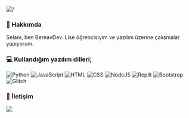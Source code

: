 ![/](https://bereavdev.github.io/cdn/20210831_043254.png)
### 📖 Hakkımda
Selam, ben BereavDev. Lise öğrencisiyim ve yazılım üzerine çalışmalar yapıyorum.
### 💻 Kullandığım yazılım dilleri;
![Python](https://img.shields.io/badge/Python-FFD43B?style=for-the-badge&logo=python&logoColor=blue) ![JavaScript](https://img.shields.io/badge/JavaScript-323330?style=for-the-badge&logo=javascript&logoColor=F7DF1E) ![HTML](https://img.shields.io/badge/HTML5-E34F26?style=for-the-badge&logo=html5&logoColor=white) ![CSS](https://img.shields.io/badge/CSS3-1572B6?style=for-the-badge&logo=css3&logoColor=white) ![NodeJS](https://img.shields.io/badge/Node.js-339933?style=for-the-badge&logo=nodedotjs&logoColor=white) ![Replit](https://img.shields.io/badge/replit-667881?style=for-the-badge&logo=replit&logoColor=white) ![Bootstrap](https://img.shields.io/badge/Bootstrap-563D7C?style=for-the-badge&logo=bootstrap&logoColor=white) ![Glitch](https://img.shields.io/badge/Glitch-2800ff?style=for-the-badge&logo=glitch&logoColor=white)
### 💬 İletişim
<a href="https://bereavdev.github.io">
<img src="https://img.shields.io/badge/Discord-5865F2?style=for-the-badge&logo=discord&logoColor=white">
</a>
